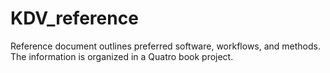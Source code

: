 # KDV_reference
Reference document outlines preferred software, workflows, and methods.  The information is organized in a Quatro book project.
